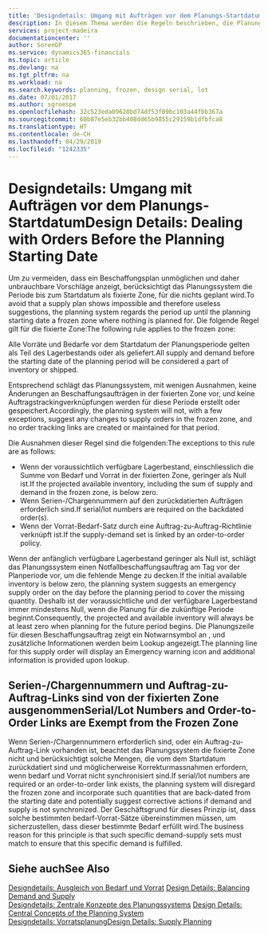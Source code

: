 ```yaml
---
title: 'Designdetails: Umgang mit Aufträgen vor dem Planungs-Startdatum | Microsoft Docs'
description: In diesem Thema werden die Regeln beschrieben, die Planung für Aufträge in der fixierten Zone anwendet.
services: project-madeira
documentationcenter: ''
author: SorenGP
ms.service: dynamics365-financials
ms.topic: article
ms.devlang: na
ms.tgt_pltfrm: na
ms.workload: na
ms.search.keywords: planning, frozen, design serial, lot
ms.date: 07/01/2017
ms.author: sgroespe
ms.openlocfilehash: 32c523eda09620bd74df53f09bc103a44fbb367a
ms.sourcegitcommit: 60b87e5eb32bb408dd65b9855c29159b1dfbfca8
ms.translationtype: HT
ms.contentlocale: de-CH
ms.lasthandoff: 04/29/2019
ms.locfileid: "1242335"
---
```

# <a name="design-details-dealing-with-orders-before-the-planning-starting-date"></a><span data-ttu-id="8f340-103">Designdetails: Umgang mit Aufträgen vor dem Planungs-Startdatum</span><span class="sxs-lookup"><span data-stu-id="8f340-103">Design Details: Dealing with Orders Before the Planning Starting Date</span></span>
<span data-ttu-id="8f340-104">Um zu vermeiden, dass ein Beschaffungsplan unmöglichen und daher unbrauchbare Vorschläge anzeigt, berücksichtigt das Planungssystem die Periode bis zum Startdatum als fixierte Zone, für die nichts geplant wird.</span><span class="sxs-lookup"><span data-stu-id="8f340-104">To avoid that a supply plan shows impossible and therefore useless suggestions, the planning system regards the period up until the planning starting date a frozen zone where nothing is planned for.</span></span> <span data-ttu-id="8f340-105">Die folgende Regel gilt für die fixierte Zone:</span><span class="sxs-lookup"><span data-stu-id="8f340-105">The following rule applies to the frozen zone:</span></span>  
  
<span data-ttu-id="8f340-106">Alle Vorräte und Bedarfe vor dem Startdatum der Planungsperiode gelten als Teil des Lagerbestands oder als geliefert.</span><span class="sxs-lookup"><span data-stu-id="8f340-106">All supply and demand before the starting date of the planning period will be considered a part of inventory or shipped.</span></span>  
  
<span data-ttu-id="8f340-107">Entsprechend schlägt das Planungssystem, mit wenigen Ausnahmen, keine Änderungen an Beschaffungsaufträgen in der fixierten Zone vor, und keine Auftragstrackingverknüpfungen werden für diese Periode erstellt oder gespeichert.</span><span class="sxs-lookup"><span data-stu-id="8f340-107">Accordingly, the planning system will not, with a few exceptions, suggest any changes to supply orders in the frozen zone, and no order tracking links are created or maintained for that period.</span></span>  
  
<span data-ttu-id="8f340-108">Die Ausnahmen dieser Regel sind die folgenden:</span><span class="sxs-lookup"><span data-stu-id="8f340-108">The exceptions to this rule are as follows:</span></span>  
  
* <span data-ttu-id="8f340-109">Wenn der voraussichtlich verfügbare Lagerbestand, einschliesslich die Summe von Bedarf und Vorrat in der fixierten Zone, geringer als Null ist.</span><span class="sxs-lookup"><span data-stu-id="8f340-109">If the projected available inventory, including the sum of supply and demand in the frozen zone, is below zero.</span></span>  
* <span data-ttu-id="8f340-110">Wenn Serien-/Chargennummern auf den zurückdatierten Aufträgen erforderlich sind.</span><span class="sxs-lookup"><span data-stu-id="8f340-110">If serial/lot numbers are required on the backdated order(s).</span></span>  
* <span data-ttu-id="8f340-111">Wenn der Vorrat-Bedarf-Satz durch eine Auftrag-zu-Auftrag-Richtlinie verknüpft ist.</span><span class="sxs-lookup"><span data-stu-id="8f340-111">If the supply-demand set is linked by an order-to-order policy.</span></span>  
  
<span data-ttu-id="8f340-112">Wenn der anfänglich verfügbare Lagerbestand geringer als Null ist, schlägt das Planungssystem einen Notfallbeschaffungsauftrag am Tag vor der Planperiode vor, um die fehlende Menge zu decken.</span><span class="sxs-lookup"><span data-stu-id="8f340-112">If the initial available inventory is below zero, the planning system suggests an emergency supply order on the day before the planning period to cover the missing quantity.</span></span> <span data-ttu-id="8f340-113">Deshalb ist der voraussichtliche und der verfügbare Lagerbestand immer mindestens Null, wenn die Planung für die zukünftige Periode beginnt.</span><span class="sxs-lookup"><span data-stu-id="8f340-113">Consequently, the projected and available inventory will always be at least zero when planning for the future period begins.</span></span> <span data-ttu-id="8f340-114">Die Planungszeile für diesen Beschaffungsauftrag zeigt ein Notwarnsymbol an , und zusätzliche Informationen werden beim Lookup angezeigt.</span><span class="sxs-lookup"><span data-stu-id="8f340-114">The planning line for this supply order will display an Emergency warning icon and additional information is provided upon lookup.</span></span>  
  
## <a name="seriallot-numbers-and-order-to-order-links-are-exempt-from-the-frozen-zone"></a><span data-ttu-id="8f340-115">Serien-/Chargennummern und Auftrag-zu-Auftrag-Links sind von der fixierten Zone ausgenommen</span><span class="sxs-lookup"><span data-stu-id="8f340-115">Serial/Lot Numbers and Order-to-Order Links are Exempt from the Frozen Zone</span></span>  
<span data-ttu-id="8f340-116">Wenn Serien-/Chargennummern erforderlich sind, oder ein Auftrag-zu-Auftrag-Link vorhanden ist, beachtet das Planungssystem die fixierte Zone nicht und berücksichtigt solche Mengen, die vom dem Startdatum zurückdatiert sind und möglicherweise Korrekturmassnahmen erfordern, wenn bedarf und Vorrat nicht synchronisiert sind.</span><span class="sxs-lookup"><span data-stu-id="8f340-116">If serial/lot numbers are required or an order-to-order link exists, the planning system will disregard the frozen zone and incorporate such quantities that are back-dated from the starting date and potentially suggest corrective actions if demand and supply is not synchronized.</span></span> <span data-ttu-id="8f340-117">Der Geschäftsgrund für dieses Prinzip ist, dass solche bestimmten bedarf-Vorrat-Sätze übereinstimmen müssen, um sicherzustellen, dass dieser bestimmte Bedarf erfüllt wird.</span><span class="sxs-lookup"><span data-stu-id="8f340-117">The business reason for this principle is that such specific demand-supply sets must match to ensure that this specific demand is fulfilled.</span></span>  
  
## <a name="see-also"></a><span data-ttu-id="8f340-118">Siehe auch</span><span class="sxs-lookup"><span data-stu-id="8f340-118">See Also</span></span>  
<span data-ttu-id="8f340-119">[Designdetails: Ausgleich von Bedarf und Vorrat](design-details-balancing-demand-and-supply.md) </span><span class="sxs-lookup"><span data-stu-id="8f340-119">[Design Details: Balancing Demand and Supply](design-details-balancing-demand-and-supply.md) </span></span>  
<span data-ttu-id="8f340-120">[Designdetails: Zentrale Konzepte des Planungssystems](design-details-central-concepts-of-the-planning-system.md) </span><span class="sxs-lookup"><span data-stu-id="8f340-120">[Design Details: Central Concepts of the Planning System](design-details-central-concepts-of-the-planning-system.md) </span></span>  
[<span data-ttu-id="8f340-121">Designdetails: Vorratsplanung</span><span class="sxs-lookup"><span data-stu-id="8f340-121">Design Details: Supply Planning</span></span>](design-details-supply-planning.md)